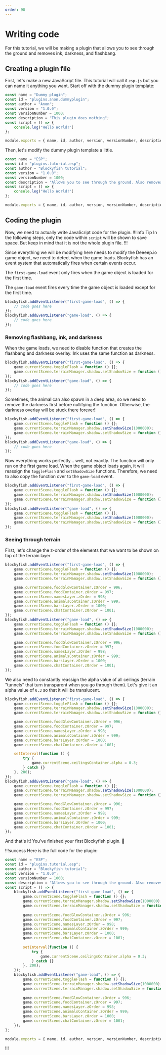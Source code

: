 ```yaml
---
order: 98
---
```


# Writing code

For this tutorial, we will be making a plugin that allows you to see through the ground and removes ink, darkness, and flashbang.

## Creating a plugin file

First, let's make a new JavaScript file. This tutorial will call it `esp.js` but you can name it anything you want. Start off with the dummy plugin template:

```js esp.js
const name = "Dummy plugin";
const id = "plugins.anon.dummyplugin";
const author = "Anon";
const version = "1.0.0";
const versionNumber = 1000;
const description = "This plugin does nothing";
const script = () => {
    console.log("Hello World!")
};

module.exports = { name, id, author, version, versionNumber, description, script };
```

Then, let's modify the dummy plugin template a little.

```js !#1-3,6 esp.js
const name = "ESP";
const id = "plugins.tutorial.esp";
const author = "Blockyfish tutorial";
const version = "1.0.0";
const versionNumber = 1000;
const description = "Allows you to see through the ground. Also removes ink, darkness, and flashbang.";
const script = () => {
    console.log("Hello World!")
};

module.exports = { name, id, author, version, versionNumber, description, script };
```

## Coding the plugin

Now, we need to actually write JavaScript code for the plugin.
!!!info Tip
In the following steps, only the code within `script` will be shown to save space. But keep in mind that it is not the whole plugin file.
!!!

Since everything we will be modifying here needs to modify the Deeeep.io game object, we need to detect when the game loads. Blockyfish has an event system that automatically fires when certain events occur.

The `first-game-load` event only fires when the game object is loaded for the first time.

The `game-load` event fires every time the game object is loaded except for the first time.

```js !#1-6 esp.js
blockyfish.addEventListener("first-game-load", () => {
    // code goes here
});
blockyfish.addEventListener("game-load", () => {
    // code goes here
});
```

### Removing flashbang, ink, and darkness

When the game loads, we need to disable function that creates the flashbang and darkness overlay. Ink uses the same function as darkness.

```js !#2-3 esp.js
blockyfish.addEventListener("first-game-load", () => {
    game.currentScene.toggleFlash = function () {};
    game.currentScene.terrainManager.shadow.setShadowSize = function () {};
});
blockyfish.addEventListener("game-load", () => {
    // code goes here
});
```

Sometimes, the animal can also spawn in a deep area, so we need to remove the darkness first before nullifying the function. Otherwise, the darkness overlay will be stuck there forever!

```js !#3 esp.js
blockyfish.addEventListener("first-game-load", () => {
    game.currentScene.toggleFlash = function () {};
    game.currentScene.terrainManager.shadow.setShadowSize(1000000);
    game.currentScene.terrainManager.shadow.setShadowSize = function () {};
});
blockyfish.addEventListener("game-load", () => {
    // code goes here
});
```

Now everything works perfectly... well, not exactly. The function will only run on the first game load. When the game object loads again, it will reassign the `toggleFlash` and `setShadowSize` functions. Therefore, we need to also copy the function over to the `game-load` event.

```js !#7-9 esp.js
blockyfish.addEventListener("first-game-load", () => {
    game.currentScene.toggleFlash = function () {};
    game.currentScene.terrainManager.shadow.setShadowSize(1000000);
    game.currentScene.terrainManager.shadow.setShadowSize = function () {};
});
blockyfish.addEventListener("game-load", () => {
    game.currentScene.toggleFlash = function () {};
    game.currentScene.terrainManager.shadow.setShadowSize(1000000);
    game.currentScene.terrainManager.shadow.setShadowSize = function () {};
});
```

### Seeing through terrain

First, let's change the z-order of the elements that we want to be shown on top of the terrain layer

```js !#6-11,18-23 esp.js
blockyfish.addEventListener("first-game-load", () => {
    game.currentScene.toggleFlash = function () {};
    game.currentScene.terrainManager.shadow.setShadowSize(1000000);
    game.currentScene.terrainManager.shadow.setShadowSize = function () {};

    game.currentScene.foodGlowContainer.zOrder = 996;
    game.currentScene.foodContainer.zOrder = 997;
    game.currentScene.namesLayer.zOrder = 998;
    game.currentScene.animalsContainer.zOrder = 999;
    game.currentScene.barsLayer.zOrder = 1000;
    game.currentScene.chatContainer.zOrder = 1001;
});
blockyfish.addEventListener("game-load", () => {
    game.currentScene.toggleFlash = function () {};
    game.currentScene.terrainManager.shadow.setShadowSize(1000000);
    game.currentScene.terrainManager.shadow.setShadowSize = function () {};

    game.currentScene.foodGlowContainer.zOrder = 996;
    game.currentScene.foodContainer.zOrder = 997;
    game.currentScene.namesLayer.zOrder = 998;
    game.currentScene.animalsContainer.zOrder = 999;
    game.currentScene.barsLayer.zOrder = 1000;
    game.currentScene.chatContainer.zOrder = 1001;
});
```

We also need to constantly reassign the alpha value of all ceilings (terrain "tunnels" that turn transparent when you go through them). Let's give it an alpha value of `0.3` so that it will be translucent.

```js !#13-17 esp.js
blockyfish.addEventListener("first-game-load", () => {
    game.currentScene.toggleFlash = function () {};
    game.currentScene.terrainManager.shadow.setShadowSize(1000000);
    game.currentScene.terrainManager.shadow.setShadowSize = function () {};

    game.currentScene.foodGlowContainer.zOrder = 996;
    game.currentScene.foodContainer.zOrder = 997;
    game.currentScene.namesLayer.zOrder = 998;
    game.currentScene.animalsContainer.zOrder = 999;
    game.currentScene.barsLayer.zOrder = 1000;
    game.currentScene.chatContainer.zOrder = 1001;

    setInterval(function () {
        try {
            game.currentScene.ceilingsContainer.alpha = 0.3;
        } catch {}
    }, 200);
});
blockyfish.addEventListener("game-load", () => {
    game.currentScene.toggleFlash = function () {};
    game.currentScene.terrainManager.shadow.setShadowSize(1000000);
    game.currentScene.terrainManager.shadow.setShadowSize = function () {};

    game.currentScene.foodGlowContainer.zOrder = 996;
    game.currentScene.foodContainer.zOrder = 997;
    game.currentScene.namesLayer.zOrder = 998;
    game.currentScene.animalsContainer.zOrder = 999;
    game.currentScene.barsLayer.zOrder = 1000;
    game.currentScene.chatContainer.zOrder = 1001;
});
```

And that's it! You've finished your first Blockyfish plugin. 🎉

!!!success Here is the full code for the plugin:

```js
const name = "ESP";
const id = "plugins.tutorial.esp";
const author = "Blockyfish tutorial";
const version = "1.0.0";
const versionNumber = 1000;
const description = "Allows you to see through the ground. Also removes ink, darkness, and flashbang.";
const script = () => {
    blockyfish.addEventListener("first-game-load", () => {
        game.currentScene.toggleFlash = function () {};
        game.currentScene.terrainManager.shadow.setShadowSize(1000000);
        game.currentScene.terrainManager.shadow.setShadowSize = function () {};
    
        game.currentScene.foodGlowContainer.zOrder = 996;
        game.currentScene.foodContainer.zOrder = 997;
        game.currentScene.namesLayer.zOrder = 998;
        game.currentScene.animalsContainer.zOrder = 999;
        game.currentScene.barsLayer.zOrder = 1000;
        game.currentScene.chatContainer.zOrder = 1001;
    
        setInterval(function () {
            try {
                game.currentScene.ceilingsContainer.alpha = 0.3;
            } catch {}
        }, 200);
    });
    blockyfish.addEventListener("game-load", () => {
        game.currentScene.toggleFlash = function () {};
        game.currentScene.terrainManager.shadow.setShadowSize(1000000);
        game.currentScene.terrainManager.shadow.setShadowSize = function () {};
    
        game.currentScene.foodGlowContainer.zOrder = 996;
        game.currentScene.foodContainer.zOrder = 997;
        game.currentScene.namesLayer.zOrder = 998;
        game.currentScene.animalsContainer.zOrder = 999;
        game.currentScene.barsLayer.zOrder = 1000;
        game.currentScene.chatContainer.zOrder = 1001;
    });
};

module.exports = { name, id, author, version, versionNumber, description, script };
```

!!!
